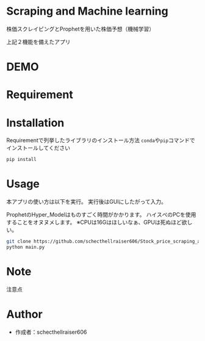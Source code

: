 # Scraping and Machine learning

株価スクレイピングとProphetを用いた株価予想（機械学習）

上記２機能を備えたアプリ
 
# DEMO
 

 
# Requirement
 

 
# Installation
 
Requirementで列挙したライブラリのインストール方法
`conda`や`pip`コマンドでインストールしてください
 
```bash
pip install 
```
 
# Usage
 
本アプリの使い方は以下を実行。
実行後はGUIにしたがって入力。

ProphetのHyper_Modelはものすごく時間がかかります。
ハイスぺのPCを使用することをオヌヌメします。
※CPUは16Gはほしいなぁ、GPUは死ぬほど欲しい。

```bash
git clone https://github.com/schecthellraiser606/Stock_price_scraping_and_Predict
python main.py
```
 
# Note
 
注意点
 
# Author

* 作成者：schecthellraiser606 
